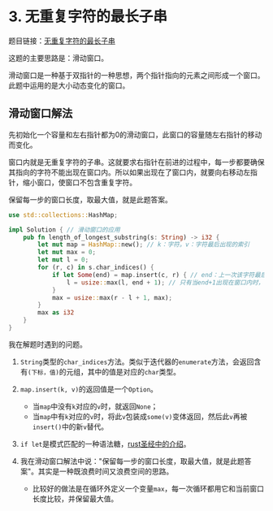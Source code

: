 # 3. 无重复字符的最长子串
题目链接：[无重复字符的最长子串](https://leetcode.cn/problems/longest-substring-without-repeating-characters/)

这题的主要思路是：滑动窗口。

滑动窗口是一种基于双指针的一种思想，两个指针指向的元素之间形成一个窗口。此题中运用的是大小动态变化的窗口。

## 滑动窗口解法
先初始化一个容量和左右指针都为0的滑动窗口，此窗口的容量随左右指针的移动而变化。

窗口内就是无重复字符的子串。这就要求右指针在前进的过程中，每一步都要确保其指向的字符不能出现在窗口内。所以如果出现在了窗口内，就要向右移动左指针，缩小窗口，使窗口不包含重复字符。

保留每一步的窗口长度，取最大值，就是此题答案。

```rust
use std::collections::HashMap;

impl Solution { // 滑动窗口的应用
    pub fn length_of_longest_substring(s: String) -> i32 {
        let mut map = HashMap::new(); // k：字符。v：字符最后出现的索引
        let mut max = 0;
        let mut l = 0;
        for (r, c) in s.char_indices() {
            if let Some(end) = map.insert(c, r) { // end：上一次该字符最后出现的索引
                l = usize::max(l, end + 1); // 只有当end+1出现在窗口内时，滑动窗口的左边界才更新为end+1
            }
            max = usize::max(r - l + 1, max);
        }
        max as i32
    }
}
```

我在解题时遇到的问题。

1. `String`类型的`char_indices`方法。类似于迭代器的`enumerate`方法，会返回含有`(下标，值)`的元组，其中的值是对应的`char`类型。

2. `map.insert(k, v)`的返回值是一个`Option`。
    - 当`map`中没有`k`对应的`v`时，就返回`None`；
    - 当`map`中有`k`对应的`v`时，将此`v`包装成`some(v)`变体返回，然后此`v`再被`insert()`中的新`v`替代。

3. `if let`是模式匹配的一种语法糖，[rust圣经中的介绍](https://course.rs/basic/match-pattern/match-if-let.html#if-let-%E5%8C%B9%E9%85%8D)。

4. 我在滑动窗口解法中说："保留每一步的窗口长度，取最大值，就是此题答案"。其实是一种既浪费时间又浪费空间的思路。
    - 比较好的做法是在循环外定义一个变量`max`，每一次循环都用它和当前窗口长度比较，并保留最大值。